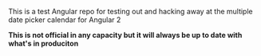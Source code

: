 This is a test Angular repo for testing out and hacking away at the multiple date picker calendar for Angular 2

**This is not official in any capacity but it will always be up to date with what's in produciton**